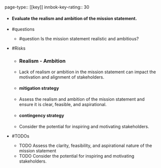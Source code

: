 page-type:: [[key]]
innbok-key-rating:: 30
- #### Evaluate the realism and ambition of the mission statement.
- #questions
  - #question Is the mission statement realistic and ambitious?
- #Risks

  - ### Realism - Ambition
  - Lack of realism or ambition in the mission statement can impact the motivation and alignment of stakeholders.
  - #### mitigation strategy
  - Assess the realism and ambition of the mission statement and ensure it is clear, feasible, and aspirational.
  - #### contingency strategy
  - Consider the potential for inspiring and motivating stakeholders.
- #TODOs
  - TODO Assess the clarity, feasibility, and aspirational nature of the mission statement
  - TODO  Consider the potential for inspiring and motivating stakeholders.



